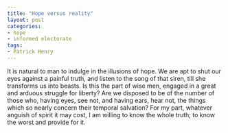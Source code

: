 ```yaml
---
title: "Hope versus reality"
layout: post
categories:
- hope
- informed electorate
tags:
- Patrick Henry
---
```


It is natural to man to indulge in the illusions of hope. We are apt to shut our eyes against a painful truth, and listen to the song of that siren, till she transforms us into beasts. Is this the part of wise men, engaged in a great and arduous struggle for liberty? Are we disposed to be of the number of those who, having eyes, see not, and having ears, hear not, the things which so nearly concern their temporal salvation? For my part, whatever anguish of spirit it may cost, I am willing to know the whole truth; to know the worst and provide for it.